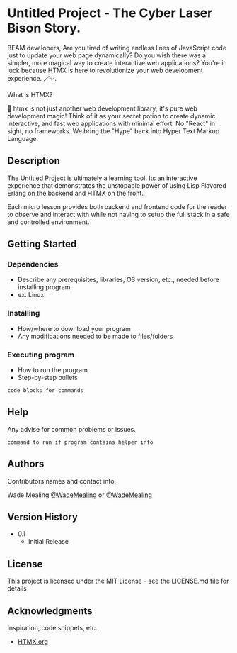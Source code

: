 # Untitled Project - The Cyber Laser Bison Story.


BEAM developers, Are you tired of writing endless lines of JavaScript code just to update your web page dynamically? Do you wish there was a simpler, more magical way to create interactive web applications? You're in luck because HTMX is here to revolutionize your web development experience. 🪄✨. 

What is HTMX?

🚀 htmx is not just another web development library; it's pure web development magic! Think of it as your secret potion to create dynamic, interactive, and fast web applications with minimal effort.   No "React" in sight, no frameworks.  We bring the "Hype" back into Hyper Text Markup Language.

## Description

The Untitled Project is ultimately a learning tool.  Its an interactive experience that demonstrates the
unstopable power of using Lisp Flavored Erlang on the backend and HTMX on the front.

Each micro lesson provides both backend and frontend code for the reader to observe and interact with while
not having to setup the full stack in a safe and controlled environment.

## Getting Started

### Dependencies

* Describe any prerequisites, libraries, OS version, etc., needed before installing program.
* ex.  Linux.

### Installing

* How/where to download your program
* Any modifications needed to be made to files/folders

### Executing program

* How to run the program
* Step-by-step bullets

```
code blocks for commands
```

## Help

Any advise for common problems or issues.
```
command to run if program contains helper info
```

## Authors

Contributors names and contact info.

Wade Mealing
[@WadeMealing](https://twitter.com/wademealing) or [@WadeMealing](https://genserver.social/wmealing)


## Version History

* 0.1
    * Initial Release

## License

This project is licensed under the MIT License - see the LICENSE.md file for details

## Acknowledgments

Inspiration, code snippets, etc.
* [HTMX.org](https://htmx.org/)

